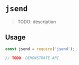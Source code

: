 # `jsend`

> TODO: description

## Usage

```typescript
const jsend = require('jsend');

// TODO: DEMONSTRATE API
```
